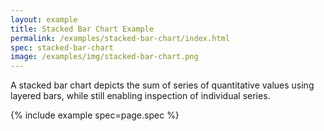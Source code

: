 ```yaml
---
layout: example
title: Stacked Bar Chart Example
permalink: /examples/stacked-bar-chart/index.html
spec: stacked-bar-chart
image: /examples/img/stacked-bar-chart.png
---
```


A stacked bar chart depicts the sum of series of quantitative values using layered bars, while still enabling inspection of individual series.

{% include example spec=page.spec %}
